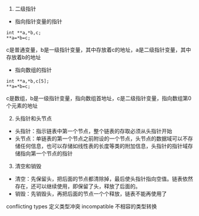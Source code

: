1.  二级指针
- 指向指针变量的指针
 
```
int **a,*b,c;
**a=*b=c;
```
c是普通变量，b是一级指针变量，其中存放着c的地址，a是二级指针变量，其中存放着b的地址
- 指向数组的指针

```
int **a,*b,c[5];
**a=*b=c;
```
c是数组，b是一级指针变量，指向数组首地址，c是二级指针变量，指向数组第0个元素的地址

2. 头指针和头节点
- 头指针：指示链表中第一个节点，整个链表的存取必须从头指针开始
- 头节点：单链表的第一个节点之前附设的一个节点，头节点的数据域可以不存储任何信息，也可以存储如线性表的长度等类的附加信息，头指针的指针域存储指向第一个节点的指针

3. 清空和销毁
- 清空：先保留头，把后面的节点都清除掉，最后使头指针指向空值。链表依然存在，还可以继续使用，即保留了头，释放了后面的。
- 销毁：先销毁头，再把后面的节点一个个释放，链表不能再使用了





conflicting types 定义类型冲突
incompatible 不相容的类型转换

